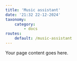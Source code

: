 ```yaml
---
title: 'Music assistant'
date: '21:32 22-12-2024'
taxonomy:
    category:
        - docs
routes:
    default: /music-assistant
---
```


Your page content goes here.